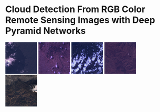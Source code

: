 # Cloud Detection From RGB Color Remote Sensing Images with Deep Pyramid Networks

<p float="left">
  <img src="files/test_0.png" width="100" />
  <img src="files/test_1.png" width="100" /> 
  <img src="files/test_2.png" width="100" />
  <img src="files/test_3.png" width="100" />
  <img src="files/test_4.png" width="100" />
</p>
